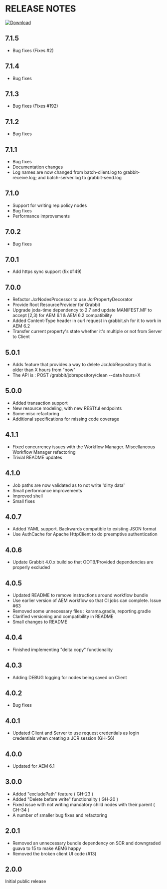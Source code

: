# RELEASE NOTES

[ ![Download](https://api.bintray.com/packages/twcable/aem/Grabbit/images/download.svg) ](https://bintray.com/twcable/aem/Grabbit/_latestVersion)

## 7.1.5

* Bug fixes (Fixes #2)

## 7.1.4

* Bug fixes

## 7.1.3

* Bug fixes (Fixes #192)

## 7.1.2

* Bug fixes

## 7.1.1
* Bug fixes
* Documentation changes
* Log names are now changed from batch-client.log to grabbit-receive.log; and batch-server.log to grabbit-send.log

## 7.1.0
* Support for writing rep:policy nodes
* Bug fixes
* Performance improvements

## 7.0.2
* Bug fixes

## 7.0.1
* Add https sync support (fix #149)

## 7.0.0

* Refactor JcrNodesProcessor to use JcrPropertyDecorator
* Provide Root ResourceProvider for Grabbit
* Upgrade joda-time dependency to 2.7 and update MANIFEST.MF to accept [2,3) for AEM 6.1 & AEM 6.2 compatibility
* Added Content-Type header in curl request in grabbit.sh for it to work in AEM 6.2
* Transfer current property's state whether it's multiple or not from Server to Client

## 5.0.1

* Adds feature that provides a way to delete JcrJobRepository that is older than X hours from "now"
* The API is : POST /grabbit/jobrepository/clean --data hours=X

## 5.0.0

* Added transaction support
* New resource modeling, with new RESTful endpoints
* Some misc refactoring
* Additional specifications for missing code coverage

## 4.1.1

* Fixed concurrency issues with the Workflow Manager. Miscellaneous Workflow Manager refactoring
* Trivial README updates

## 4.1.0

* Job paths are now validated as to not write 'dirty data'
* Small performance improvements
* Improved shell
* Small fixes

## 4.0.7

* Added YAML support. Backwards compatible to existing JSON format
* Use AuthCache for Apache HttpClient to do preemptive authentication

## 4.0.6

* Update Grabbit 4.0.x build so that OOTB/Provided dependencies are properly excluded

## 4.0.5

* Updated README to remove instructions around workflow bundle
* Use earlier version of AEM workflow so that CI jobs can complete. Issue #63
* Removed some unnecessary files : karama.gradle, reporting.gradle
* Clarified versioning and compatibility in README
* Small changes to README

## 4.0.4

* Finished implementing "delta copy" functionality

## 4.0.3

* Adding DEBUG logging for nodes being saved on Client

## 4.0.2

* Bug fixes

## 4.0.1

* Updated Client and Server to use request credentials as login credentials when creating a JCR session (GH-56)

## 4.0.0

* Updated for AEM 6.1

## 3.0.0

* Added "excludePath" feature ( GH-23 )
* Added "Delete before write" functionality ( GH-20 )
* Fixed issue with not writing mandatory child nodes with their parent ( GH-34 )
* A number of smaller bug fixes and refactoring

## 2.0.1

* Removed an unnecessary bundle dependency on SCR and downgraded guava to 15 to make AEM6 happy
* Removed the broken client UI code (#13)

## 2.0.0

Initial public release
